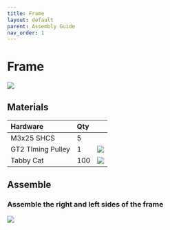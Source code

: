 ```yaml
---
title: Frame
layout: default
parent: Assembly Guide
nav_order: 1
---
```


# Frame

![]({{site.url}}/{{site.baseurl}}/assets/images/frame.png)

## Materials

| Hardware          | Qty |     |
|:------------------|:----|:----|
| M3x25 SHCS        | 5   ||
| GT2 TIming Pulley | 1   |![]({{site.url}}/{{site.baseurl}}/assets/images/GT2_20T.png) |
| Tabby Cat         | 100 |![]({{site.url}}/{{site.baseurl}}/assets/images/cat.png)|

## Assemble

### Assemble the right and left sides of the frame

![]({{site.url}}/{{site.baseurl}}/assets/images/frame1.png)

<div class="online_3d_viewer"
    style="width: 800px; height: 600px;"
    model="{{site.url}}/{{site.baseurl}}/assets/STL/frame-1.obj"
    backgroundcolor="250, 250, 250">
</div>